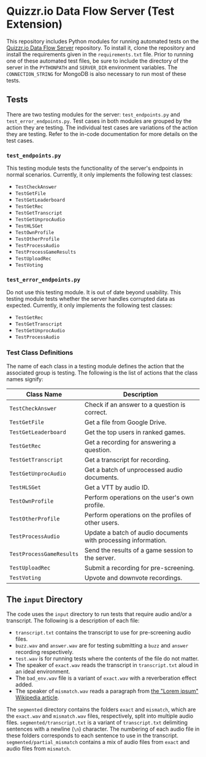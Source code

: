 # Quizzr.io Data Flow Server (Test Extension)
This repository includes Python modules for running automated tests on the [Quizzr.io Data Flow Server](https://github.com/UMD-Summer-2021-ASR/quizzr-server) repository. To install it, clone the repository and install the requirements given in the `requirements.txt` file. Prior to running one of these automated test files, be sure to include the directory of the server in the `PYTHONPATH` and `SERVER_DIR` environment variables. The `CONNECTION_STRING` for MongoDB is also necessary to run most of these tests.

## Tests
There are two testing modules for the server: `test_endpoints.py` and `test_error_endpoints.py`. Test cases in both modules are grouped by the action they are testing. The individual test cases are variations of the action they are testing. Refer to the in-code documentation for more details on the test cases.

### `test_endpoints.py`
This testing module tests the functionality of the server's endpoints in normal scenarios. Currently, it only implements the following test classes:
* `TestCheckAnswer`
* `TestGetFile`
* `TestGetLeaderboard`
* `TestGetRec`
* `TestGetTranscript`
* `TestGetUnprocAudio`
* `TestHLSGet`
* `TestOwnProfile`
* `TestOtherProfile`
* `TestProcessAudio`
* `TestProcessGameResults`
* `TestUploadRec`
* `TestVoting`


### `test_error_endpoints.py`
Do not use this testing module. It is out of date beyond usability. 
This testing module tests whether the server handles corrupted data as expected. Currently, it only implements the following test classes:
* `TestGetRec`
* `TestGetTranscript`
* `TestGetUnprocAudio`
* `TestProcessAudio`

### Test Class Definitions
The name of each class in a testing module defines the action that the associated group is testing. The following is the list of actions that the class names signify:

| Class Name               | Description                                                    |
| ------------------------ | -------------------------------------------------------------- |
| `TestCheckAnswer`        | Check if an answer to a question is correct.                   |
| `TestGetFile`            | Get a file from Google Drive.                                  |
| `TestGetLeaderboard`     | Get the top users in ranked games.                             |
| `TestGetRec`             | Get a recording for answering a question.                      |
| `TestGetTranscript`      | Get a transcript for recording.                                |
| `TestGetUnprocAudio`     | Get a batch of unprocessed audio documents.                    |
| `TestHLSGet`             | Get a VTT by audio ID.                                         |
| `TestOwnProfile`         | Perform operations on the user's own profile.                  |
| `TestOtherProfile`       | Perform operations on the profiles of other users.             |
| `TestProcessAudio`       | Update a batch of audio documents with processing information. |
| `TestProcessGameResults` | Send the results of a game session to the server.              |
| `TestUploadRec`          | Submit a recording for pre-screening.                          |
| `TestVoting`             | Upvote and downvote recordings.                                |

## The `input` Directory
The code uses the `input` directory to run tests that require audio and/or a transcript. The following is a description of each file:
* `transcript.txt` contains the transcript to use for pre-screening audio files.
* `buzz.wav` and `answer.wav` are for testing submitting a `buzz` and `answer` recording respectively.
* `test.wav` is for running tests where the contents of the file do not matter.
* The speaker of `exact.wav` reads the transcript in `transcript.txt` aloud in an ideal environment.
* The `bad_env.wav` file is a variant of `exact.wav` with a reverberation effect added.
* The speaker of `mismatch.wav` reads a paragraph from [the "Lorem ipsum" Wikipedia article](https://en.wikipedia.org/wiki/Lorem_ipsum).

The `segmented` directory contains the folders `exact` and `mismatch`, which are the `exact.wav` and `mismatch.wav` files, respectively, split into multiple audio files. `segmented/transcript.txt` is a variant of `transcript.txt` delimiting sentences with a newline (`\n`) character. The numbering of each audio file in these folders corresponds to each sentence to use in the transcript. `segmented/partial_mismatch` contains a mix of audio files from `exact` and audio files from `mismatch`.